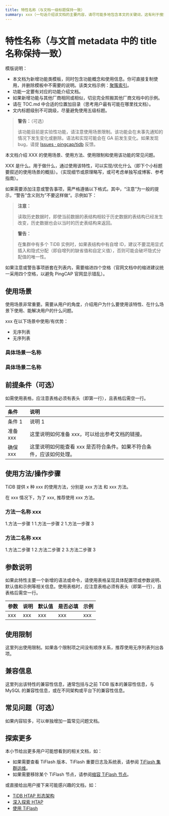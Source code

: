 ```yaml
---
title: 特性名称（与文档一级标题保持一致）
summary: xxx（一句话介绍该文档的主要内容，请尽可能多地包含本文的关键词，这有利于搜索引擎优化）
---
```


# 特性名称（与文首 metadata 中的 title 名称保持一致）

模版说明：

- 本文档为新增功能类模板，同时包含功能概念和使用信息。你可直接复制使用，并删除模板中不需要的说明。该类文档示例：[聚簇索引](/clustered-indexes.md)。
- 功能一定要有对应的功能介绍文档。
- 如果新增功能与其他厂商相同或相似，切忌完全照搬其他厂商文档中的示例。
- 请在 TOC.md 中合适的位置加目录（思考用户最有可能在哪里找文档）。
- 文内标题级别不可跳级，尽量避免使用五级标题。

> **警告：**（可选）
>
> 该功能目前是实验性功能，请注意使用场景限制。该功能会在未事先通知的情况下发生变化或删除。语法和实现可能会在 GA 前发生变化。如果发现 bug，请提 [Issues · pingcap/tidb](https://github.com/pingcap/tidb/issues) 反馈。

本文档介绍 XXX 的使用场景、使用方法、使用限制和使用该功能的常见问题。

XXX 是什么。用于做什么，通过使用该特性，可以实现/优化什么（即下个小标题要叙述的使用场景的概括）。（实现细节或原理略写，或可考虑单独写成博客、参考指南）。

如果需要添加注意或警告事项，需严格遵循以下格式。其中，“注意”为一般的提示，“警告”含义则为”不要这样做“。示例如下：

> **注意：**
>
> 读取历史数据时，即使当前数据的表结构相较于历史数据的表结构已经发生改变，历史数据也会以当时的历史表结构来返回。

> **警告：**
>
> 在集群中有多个 TiDB 实例时，如果表结构中有自增 ID，建议不要混用显式插入和隐式分配（即自增列的缺省值和自定义值），否则可能会破坏隐式分配值的唯一性。

如果注意或警告事项嵌套在列表内，需要缩进四个空格（官网文档中的缩进建议统一采用四个空格，以避免 PingCAP 官网显示错乱）。

## 使用场景

使用场景非常重要。需要从用户的角度，介绍用户为什么要使用该特性、在什么场景下使用、能解决用户的什么问题。

xxx 在以下场景中使用/有优势：

- 无序列表
- 无序列表

### 具体场景一名称

### 具体场景二名称

## 前提条件（可选）

如需使用表格，应注意表格必须有表头（即第一行），且表格后需空一行。

| 条件 | 说明 |
| :-- | :-- |
| 条件 1 | 说明 1 |
| 准备 xxx | 这里说明如何准备 xxx，可以给出参考文档的链接。 |
| 确保 xxx | 这里说明如何能查看 xxx 是否符合条件。如果不符合条件，应该如何处理。 |

## 使用方法/操作步骤

TiDB 提供 x 种 xxx 的使用方法，分别是 xxx 方法 和 xxx 方法。

在 xxx 情况下，为了 xxx, 推荐使用 xxx 方法。

### 方法一名称 xxx

1.方法一步骤 1
1.方法一步骤 2
1.方法一步骤 3

### 方法二名称 xxx

1.方法二步骤 1
2.方法二步骤 2
3.方法二步骤 3

## 参数说明

如果此特性主要一个新增的语法或命令，请使用表格呈现具体配置项或参数说明、默认值和示例等相关信息。使用表格时，应注意表格必须有表头（即第一行），且表格后需空一行。

| 参数 | 说明 | 默认值 | 是否必填 | 示例 |
| :-- | :-- | :-- | :-- | :-- |
| xxx | xxx | xxx | xxx | xxx |

## 使用限制

这里列出使用限制。如果各个限制项之间没有顺序关系，推荐使用无序列表列出各项。

## 兼容信息

这里列出该特性的兼容性信息，通常包括与之前 TiDB 版本的兼容性信息，与 MySQL 的兼容性信息，或在不同架构或平台下的兼容性信息。

## 常见问题（可选）

如果内容较多，可以单独增加一篇常见问题文档。

## 探索更多

本小节给出更多用户可能想看到的相关文档，如：

- 如果需要查看 TiFlash 版本、TiFlash 重要日志及系统表，请参阅 [TiFlash 集群运维](/tiflash/maintain-tiflash.md)。
- 如果需要移除某个 TiFlash 节点，请参阅[缩容 TiFlash 节点](/scale-tidb-using-tiup.md#缩容-tiflash-节点)。

或直接给出用户接下来可能感兴趣的文档，如：

- [TiDB HTAP 形态架构](/tiflash/tiflash-overview.md#整体架构)
- [深入探索 HTAP](/explore-htap.md)
- [使用 TiFlash](/tiflash/tiflash-overview.md#使用-tiflash)
